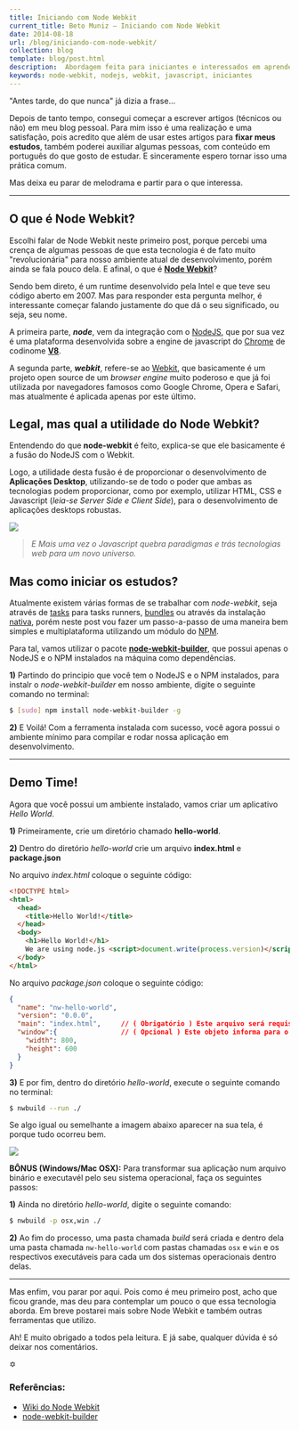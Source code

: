 ```yaml
---
title: Iniciando com Node Webkit
current_title: Beto Muniz — Iniciando com Node Webkit
date: 2014-08-18
url: /blog/iniciando-com-node-webkit/
collection: blog
template: blog/post.html
description:  Abordagem feita para iniciantes e interessados em aprender mais sobre Node Webkit.
keywords: node-webkit, nodejs, webkit, javascript, iniciantes
---
```

"Antes tarde, do que nunca" já dizia a frase...

Depois de tanto tempo, consegui começar a escrever artigos (técnicos ou não) em meu blog pessoal. Para mim isso é uma realização e uma satisfação, pois acredito que além de usar estes artigos para **fixar meus estudos**, também poderei auxiliar algumas pessoas, com conteúdo em português do que gosto de estudar. E sinceramente espero tornar isso uma prática comum.

Mas deixa eu parar de melodrama e partir para o que interessa.

----

## O que é Node Webkit?

Escolhi falar de Node Webkit neste primeiro post, porque percebi uma crença de algumas pessoas de que esta tecnologia é de fato muito "revolucionária" para nosso ambiente atual de desenvolvimento, porém ainda se fala pouco dela. E afinal, o que é **[Node Webkit](https://github.com/rogerwang/node-webkit)**?

Sendo bem direto, é um runtime desenvolvido pela Intel e que teve seu código aberto em 2007. Mas para responder esta pergunta melhor, é interessante começar falando justamente do que dá o seu significado, ou seja, seu nome.

A primeira parte, ***node***, vem da integração com o [NodeJS](http://nodejs.org/), que por sua vez é uma plataforma desenvolvida sobre a engine de javascript do [Chrome](http://www.google.com/intl/pt-BR/chrome/browser/) de codinome **[V8](https://code.google.com/p/v8/)**.

A segunda parte, ***webkit***, refere-se ao [Webkit](https://www.webkit.org/), que basicamente é um projeto open source de um *browser engine* muito poderoso e que já foi utilizada por navegadores famosos como Google Chrome, Opera e Safari, mas atualmente é aplicada apenas por este último.


## Legal, mas qual a utilidade do Node Webkit?

Entendendo do que **node-webkit** é feito, explica-se que ele basicamente é a fusão do NodeJS com o Webkit.

Logo, a utilidade desta fusão é de proporcionar o desenvolvimento de **Aplicações Desktop**, utilizando-se de todo o poder que ambas as tecnologias podem proporcionar, como por exemplo, utilizar HTML, CSS e Javascript (*leia-se Server Side e Client Side*), para o desenvolvimento de aplicações desktops robustas.

![](http://www.reactiongifs.com/wp-content/uploads/2013/07/Dr-Steve-Brule.gif)

> *E Mais uma vez o Javascript quebra paradigmas e trás tecnologias web para um novo universo.*


## Mas como iniciar os estudos?

Atualmente existem várias formas de se trabalhar com *node-webkit*, seja através de [tasks](https://www.npmjs.org/package/grunt-node-webkit-builder) para tasks runners, [bundles](https://www.npmjs.org/package/nodewebkit) ou através da instalação [nativa](https://github.com/rogerwang/node-webkit/wiki/How-to-run-apps), porém neste post vou fazer um passo-a-passo de uma maneira bem simples e multiplataforma utilizando um módulo do [NPM](https://www.npmjs.org).

Para tal, vamos utilizar o pacote **[node-webkit-builder](https://github.com/mllrsohn/node-webkit-builder)**, que possui apenas o NodeJS e o NPM instalados na máquina como dependências.

**1)** Partindo do principio que você tem o NodeJS e o NPM instalados, para instalr o *node-webkit-builder* em nosso ambiente, digite o seguinte comando no terminal:

```sh
$ [sudo] npm install node-webkit-builder -g
```

**2)** E Voilá! Com a ferramenta instalada com sucesso, você agora possui o ambiente mínimo para compilar e rodar nossa aplicação em desenvolvimento.

----

## Demo Time!

Agora que você possui um ambiente instalado, vamos criar um aplicativo *Hello World*.

**1)** Primeiramente, crie um diretório chamado **hello-world**.

**2)** Dentro do diretório *hello-world* crie um arquivo **index.html** e **package.json**

No arquivo *index.html* coloque o seguinte código:

```html
<!DOCTYPE html>
<html>
  <head>
    <title>Hello World!</title>
  </head>
  <body>
    <h1>Hello World!</h1>
    We are using node.js <script>document.write(process.version)</script>.
  </body>
</html>
```

No arquivo *package.json* coloque o seguinte código:

```json
{
  "name": "nw-hello-world",
  "version": "0.0.0",
  "main": "index.html",		// ( Obrigatório ) Este arquivo será requisitado pelo runtime na sua inicialização
  "window":{				// ( Opcional ) Este objeto informa para o runtime como serão as configurações da janela.
    "width": 800,
    "height": 600
  }
}
```
**3)** E por fim, dentro do diretório *hello-world*, execute o seguinte comando no terminal:

```sh
$ nwbuild --run ./
```

Se algo igual ou semelhante a imagem abaixo aparecer na sua tela, é porque tudo ocorreu bem.

![](http://i.imgur.com/gUdiWXr.png )

**BÔNUS (Windows/Mac OSX):** Para transformar sua aplicação num arquivo binário e executavél pelo seu sistema operacional, faça os seguintes passos:

**1)** Ainda no diretório *hello-world*, digite o seguinte comando:
```sh
$ nwbuild -p osx,win ./
```
**2)** Ao fim do processo, uma pasta chamada *build* será criada e dentro dela uma pasta chamada `nw-hello-world` com pastas chamadas `osx` e `win` e os respectivos executáveis para cada um dos sistemas operacionais dentro delas.

----

Mas enfim, vou parar por aqui. Pois como é meu primeiro post, acho que ficou grande, mas deu para contemplar um pouco o que essa tecnologia aborda. Em breve postarei mais sobre Node Webkit e também outras ferramentas que utilizo.

Ah! E muito obrigado a todos pela leitura. E já sabe, qualquer dúvida é só deixar nos comentários.

&#10017;

### Referências:

- [Wiki do Node Webkit](https://github.com/rogerwang/node-webkit/wiki)
- [node-webkit-builder](https://github.com/mllrsohn/node-webkit-builder)
